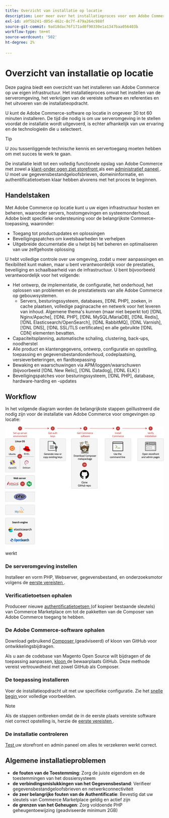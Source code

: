 ```yaml
---
title: Overzicht van installatie op locatie
description: Leer meer over het installatieproces voor een Adobe Commerce-uitrol op locatie.
exl-id: a9f5b241-d05d-462c-8c7f-479a264c988f
source-git-commit: 9ad18dac76f171ad0f90330e1a1347baa056403b
workflow-type: tm+mt
source-wordcount: '502'
ht-degree: 2%

---
```



# Overzicht van installatie op locatie

Deze pagina biedt een overzicht van het installeren van Adobe Commerce op uw eigen infrastructuur. Het installatieproces omvat het instellen van de serveromgeving, het verkrijgen van de vereiste software en referenties en het uitvoeren van de installatieopdracht.

U kunt de Adobe Commerce-software op locatie in ongeveer 30 tot 60 minuten installeren. De tijd die nodig is om uw serveromgeving in te stellen voordat de installatie wordt uitgevoerd, is echter afhankelijk van uw ervaring en de technologieën die u selecteert.

>[!TIP]
>
>U zou tussenliggende technische kennis en servertoegang moeten hebben om met succes te werk te gaan.

De installatie leidt tot een volledig functionele opslag van Adobe Commerce met zowel a [ klant-onder ogen ziet storefront ](https://experienceleague.adobe.com/en/docs/commerce-admin/start/storefront/storefront) als een [ administratief paneel ](https://experienceleague.adobe.com/en/docs/commerce-admin/start/admin/admin). U moet uw gegevensbestandgeloofsbrieven, domeininformatie, en authentificatietoetsen klaar hebben alvorens met het proces te beginnen.

## Handelstaken

Met Adobe Commerce op locatie kunt u uw eigen infrastructuur hosten en beheren, waaronder servers, hostomgevingen en systeemonderhoud. Adobe biedt specifieke ondersteuning voor de belangrijkste Commerce-toepassing, waaronder:

- Toegang tot productupdates en oplossingen
- Beveiligingspatches om kwetsbaarheden te verhelpen
- Uitgebreide documentatie die u helpt bij het beheren en optimaliseren van uw zelfgehoste oplossing

U hebt volledige controle over uw omgeving, zodat u meer aanpassingen en flexibiliteit kunt maken, maar u bent verantwoordelijk voor de prestaties, beveiliging en schaalbaarheid van de infrastructuur. U bent bijvoorbeeld verantwoordelijk voor het volgende:

- Het ontwerp, de implementatie, de configuratie, het onderhoud, het oplossen van problemen en de prestatietests van alle Adobe Commerce op gebouwsystemen.
   - Servers, besturingssysteem, databases, [!DNL PHP], zoeken, in cache plaatsen, volledige paginacache en netwerk voor het leveren van inhoud. Algemene thema&#39;s kunnen (maar niet beperkt tot) [!DNL Nginx/Apache], [!DNL PHP], [!DNL MySQL/MariaDB], [!DNL Redis], [!DNL Elasticsearch/OpenSearch], [!DNL RabbitMQ], [!DNL Varnish], [!DNL DNS], [!DNL SSL/TLS certificates] en alle gebruikte [!DNL CDN] elementen bevatten.
- Capaciteitsplanning, automatische schaling, clustering, back-ups, noodherstel
- Alle product en klantengegevens, ontwerp, configuratie en opstelling, toepassing en gegevensbestandonderhoud, codeplaatsing, versieverbeteringen, en flardtoepassing
- Bewaking en waarschuwingen via APM/loggen/waarschuwen (bijvoorbeeld [!DNL New Relic], [!DNL Datadog], [!DNL ELK] )
- Beveiligingspatches voor besturingssysteem, [!DNL PHP], database, hardware-harding en -updates

## Workflow

In het volgende diagram worden de belangrijkste stappen geïllustreerd die nodig zijn voor de installatie van Adobe Commerce voor omgevingen op locatie:

![ hoe de installatie ](../assets/installation/on-premises-install.drawio.svg) werkt

### De serveromgeving instellen

Installeer en vorm PHP, Webserver, gegevensbestand, en onderzoeksmotor volgens de [ eerste vereisten ](prerequisites/overview.md).

### Verificatietoetsen ophalen

Produceer nieuwe [ authentificatietoetsen ](prerequisites/authentication-keys.md) (of kopieer bestaande sleutels) van Commerce Marketplace om tot de pakketten van de Composer van Adobe Commerce toegang te hebben.

### De Adobe Commerce-software ophalen

Download gebruikend [ Composer ](prerequisites/commerce.md) (geadviseerd) of kloon van GitHub voor ontwikkelingsbijdragen.

Als u aan de codebase van Magento Open Source wilt bijdragen of de toepassing aanpassen, [ kloon ](https://developer.adobe.com/commerce/contributor/guides/install/clone-repository/) de bewaarplaats GitHub. Deze methode vereist vertrouwdheid met zowel GitHub als Composer.

### De toepassing installeren

Voer de installatieopdracht uit met uw specifieke configuratie. Zie het [ snelle begin ](composer.md) voor volledige voorbeelden.

>[!NOTE]
>
>Als de stappen ontbreken omdat de in de eerste plaats vereiste software niet correct opstelling is, herzie de [ eerste vereisten ](prerequisites/overview.md).

### De installatie controleren

[ Test ](next-steps/verify.md) uw storefront en admin paneel om alles te verzekeren werkt correct.

## Algemene installatieproblemen

- **de fouten van de Toestemming**: Zorg de juiste eigendom en de toestemmingen van het dossiersysteem
- **de verbindingsmislukkingen van het Gegevensbestand**: Verifieer gegevensbestandgeloofsbrieven en netwerkconnectiviteit
- **de zeer belangrijke fouten van de Authentificatie**: Bevestig dat uw sleutels van Commerce Marketplace geldig en actief zijn
- **de grenzen van het Geheugen**: Zorg voldoende PHP geheugentoewijzing (geadviseerde minimum 2GB)
